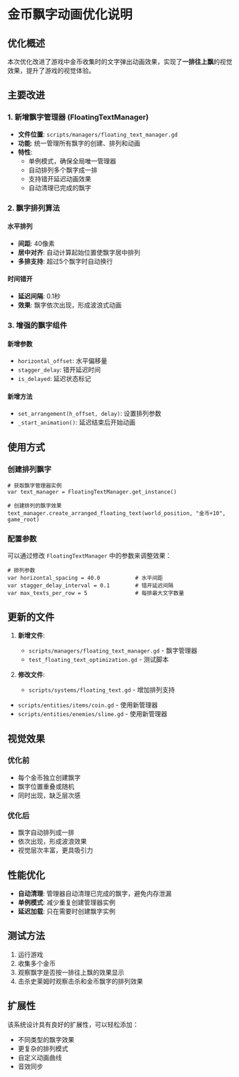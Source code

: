 # 金币飘字动画优化说明

## 优化概述

本次优化改进了游戏中金币收集时的文字弹出动画效果，实现了**一排往上飘**的视觉效果，提升了游戏的视觉体验。

## 主要改进

### 1. 新增飘字管理器 (FloatingTextManager)

- **文件位置**: `scripts/managers/floating_text_manager.gd`
- **功能**: 统一管理所有飘字的创建、排列和动画
- **特性**:
  - 单例模式，确保全局唯一管理器
  - 自动排列多个飘字成一排
  - 支持错开延迟动画效果
  - 自动清理已完成的飘字

### 2. 飘字排列算法

#### 水平排列
- **间距**: 40像素
- **居中对齐**: 自动计算起始位置使飘字居中排列
- **多排支持**: 超过5个飘字时自动换行

#### 时间错开
- **延迟间隔**: 0.1秒
- **效果**: 飘字依次出现，形成波浪式动画

### 3. 增强的飘字组件

#### 新增参数
- `horizontal_offset`: 水平偏移量
- `stagger_delay`: 错开延迟时间
- `is_delayed`: 延迟状态标记

#### 新增方法
- `set_arrangement(h_offset, delay)`: 设置排列参数
- `_start_animation()`: 延迟结束后开始动画

## 使用方式

### 创建排列飘字

```gdscript
# 获取飘字管理器实例
var text_manager = FloatingTextManager.get_instance()

# 创建排列的飘字效果
text_manager.create_arranged_floating_text(world_position, "金币+10", game_root)
```

### 配置参数

可以通过修改 `FloatingTextManager` 中的参数来调整效果：

```gdscript
# 排列参数
var horizontal_spacing = 40.0           # 水平间距
var stagger_delay_interval = 0.1        # 错开延迟间隔
var max_texts_per_row = 5               # 每排最大文字数量
```

## 更新的文件

1. **新增文件**:
   - `scripts/managers/floating_text_manager.gd` - 飘字管理器
   - `test_floating_text_optimization.gd` - 测试脚本

2. **修改文件**:
   - `scripts/systems/floating_text.gd` - 增加排列支持
- `scripts/entities/items/coin.gd` - 使用新管理器
- `scripts/entities/enemies/slime.gd` - 使用新管理器

## 视觉效果

### 优化前
- 每个金币独立创建飘字
- 飘字位置重叠或随机
- 同时出现，缺乏层次感

### 优化后
- 飘字自动排列成一排
- 依次出现，形成波浪效果
- 视觉层次丰富，更具吸引力

## 性能优化

- **自动清理**: 管理器自动清理已完成的飘字，避免内存泄漏
- **单例模式**: 减少重复创建管理器实例
- **延迟加载**: 只在需要时创建飘字实例

## 测试方法

1. 运行游戏
2. 收集多个金币
3. 观察飘字是否按一排往上飘的效果显示
4. 击杀史莱姆时观察击杀和金币飘字的排列效果

## 扩展性

该系统设计具有良好的扩展性，可以轻松添加：
- 不同类型的飘字效果
- 更复杂的排列模式
- 自定义动画曲线
- 音效同步
